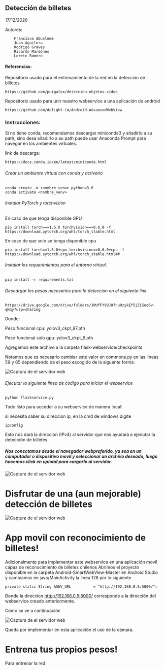 ## Detección de billetes
17/12/2020

Autores:

        Francisco Abusleme
        Juan Aguilera
        Rodrigo Graves
        Ricardo Mardones
        Loreto Romero


####  Referencias:
Repositorio usado para el entrenamiento de la red en la detección de billetes
```
https://github.com/puigalex/deteccion-objetos-video
```
Repositorio usado para unir nuestro webservice a una aplicación de android
```
https://github.com/delight-im/Android-AdvancedWebView
```

### Instrucciones:
Si no tiene conda, recomendamos descargar miniconda3 y añadirlo a su path, sino desa añadirlo a su path puede usar Anaconda Prompt para navegar en los ambientes virtuales.

link de descarga:
```
https://docs.conda.io/en/latest/miniconda.html
```

###### Crear un ambiente virtual con conda y activarlo

```
conda create -n <nombre_venv> python=3.6
conda activate <nombre_venv>
```

###### Instalar PyTorch y torchvision

En caso de que tenga disponible GPU

```
pip install torch===1.5.0 torchvision===0.6.0 -f https://download.pytorch.org/whl/torch_stable.html
```

En caso de que solo se tenga disponible cpu
```
pip install torch==1.5.0+cpu torchvision==0.6.0+cpu -f https://download.pytorch.org/whl/torch_stable.html##
```

###### Instalar los requerimientos para el entorno virtual.

```
pip install -r requirements.txt
```
###### Descargar los pesos necesarios para la deteccion en el siguiente link
```
https://drive.google.com/drive/folders/1WUfFYVQJHfnu9zykEf5jZiSoq6v-qNqy?usp=sharing
```
Donde:

Peso funcional cpu: yolov3_ckpt_97.pth

Peso funcional solo gpu: yolov3_ckpt_6.pth

Agregamos este archivo a la carpeta flask-webservice/checkpoints

Notamos que es necesario cambiar este valor en commons.py en las lineas 59 y 65 dependiendo de el peso escogido de la siguente forma:

![Captura de el servidor web](images_readme/pesos.png)

###### Ejecutar la siguiente linea de codigo para iniciar el webservice

```
python flaskservice.py
```
Todo listo para acceder a su webservice de manera local!

si necesita saber su direccion ip, en la cmd de windows digite

```
ipconfig
```

Esto nos dará la dirección (IPv4) al servidor que nos ayudará a ejecutar la detección de billetes.

##### Nos conectamos desde el navegador webpreferido, ya sea en un computador o dispositivo movil y seleccionar un archivo deseado, luego hacemos click en upload para cargarlo al servidor.


![Captura de el servidor web](/images_readme/flaskservice.png)



# __Disfrutar de una (aun mejorable) detección de billetes__

![Captura de el servidor web](/images_readme/flaskServiceResult.png)

# __App movil con reconocimiento de billetes!__

Adicionalmente para implementar este webservice en una aplicación movil capaz de reconocimiento de billetes chilenos Abrimos el proyecto disponible en la carpeta Android-SmartWebView-Master en Android Studio y cambiamos en java/MainActivity la linea 128 por lo siguiente
```
private static String ASWV_URL          = "http://192.168.0.5:5000/";
```
Donde la direccion http://192.168.0.5:5000/ corresponde a la dirección del webservice creado anteriormente.

Como se ve a continuación

![Captura de el servidor web](/images_readme/AppMovil.png)

Queda por implementar en esta aplicación el uso de la cámara.
# __Entrena tus propios pesos!__
Para entrenar la red
